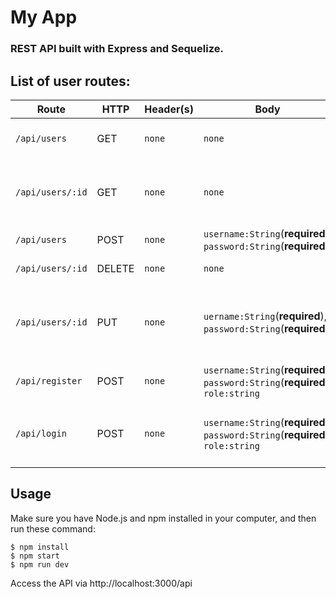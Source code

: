 # My App
### REST API built with Express and Sequelize.

## List of user routes:

| Route | HTTP | Header(s) | Body | Description |
|-------|------|-----------|------|-------------|
|`/api/users`| GET | `none` | `none` | Get all the users (Admin only) |
|`/api/users/:id`| GET | `none` | `none` | Get a single user (Admin and Authenticated user) |
|`/api/users`| POST | `none` | `username:String`(**required**), `password:String`(**required**)| Create a user (Admin only) |
|`/api/users/:id`| DELETE | `none` | `none` | Delete a user (Admin only) |
|`/api/users/:id`| PUT | `none` | `uername:String`(**required**), `password:String`(**required**)| Update a user with new info (Admin and Authenticated user) |
|`/api/register`| POST| `none` | `username:String`(**required**), `password:String`(**required**), `role:string` | Sign up with new user info |
|`/api/login`| POST| `none` | `username:String`(**required**), `password:String`(**required**), `role:string` | Sign in and get access token based on credentials |


## Usage

Make sure you have Node.js and npm installed in your computer, and then run these command:
```
$ npm install 
$ npm start
$ npm run dev
```

Access the API via http://localhost:3000/api